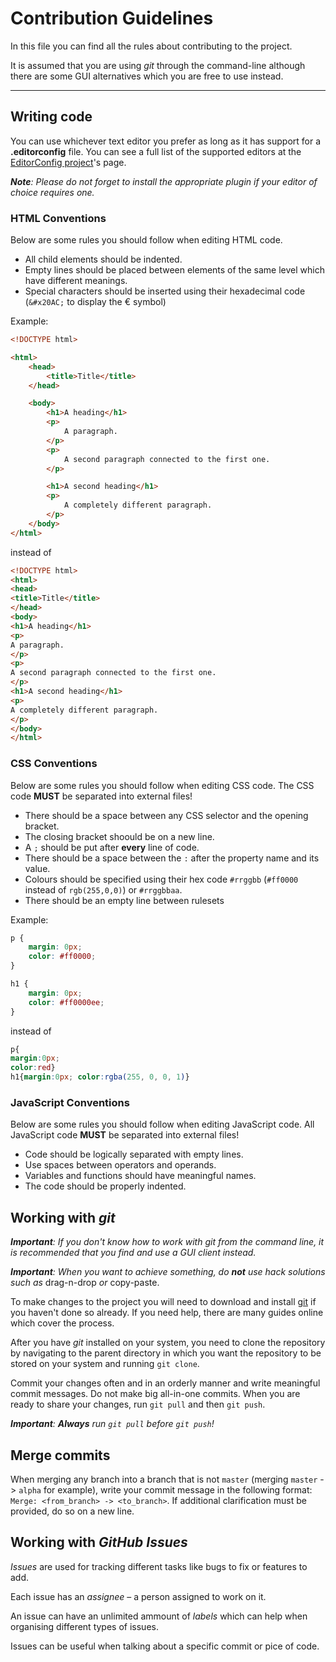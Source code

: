 # Contribution Guidelines

In this file you can find all the rules about contributing to the project.

It is assumed that you are using *git* through the command-line although there are some GUI alternatives which you are free to use instead.

---
## Writing code

You can use whichever text editor you prefer as long as it has support for a **.editorconfig** file. You can see a full list of the supported editors at the [EditorConfig project](https://editorconfig.org)'s page.

***Note**: Please do not forget to install the appropriate plugin if your editor of choice requires one.*

### HTML Conventions

Below are some rules you should follow when editing HTML code.

- All child elements should be indented.
- Empty lines should be placed between elements of the same level which have different meanings.
- Special characters should be inserted using their hexadecimal code (``&#x20AC;`` to display the &#x20AC; symbol)

Example:
```html
<!DOCTYPE html>

<html>
	<head>
		<title>Title</title>
	</head>

	<body>
		<h1>A heading</h1>
		<p>
			A paragraph.
		</p>
		<p>
			A second paragraph connected to the first one.
		</p>

		<h1>A second heading</h1>
		<p>
			A completely different paragraph.
		</p>
	</body>
</html>
```
instead of
```html
<!DOCTYPE html>
<html>
<head>
<title>Title</title>
</head>
<body>
<h1>A heading</h1>
<p>
A paragraph.
</p>
<p>
A second paragraph connected to the first one.
</p>
<h1>A second heading</h1>
<p>
A completely different paragraph.
</p>
</body>
</html>
```

### CSS Conventions

Below are some rules you should follow when editing CSS code. The CSS code **MUST** be separated into external files!

- There should be a space between any CSS selector and the opening bracket.
- The closing bracket shoould be on a new line.
- A `;` should be put after **every** line of code.
- There should be a space between the `:` after the property name and its value.
- Colours should be specified using their hex code `#rrggbb` (`#ff0000` instead of `rgb(255,0,0)`) or `#rrggbbaa`.
- There should be an empty line between rulesets

Example:
```css
p {
	margin: 0px;
	color: #ff0000;
}

h1 {
	margin: 0px;
	color: #ff0000ee;
}
```
instead of
```css
p{
margin:0px;
color:red}
h1{margin:0px; color:rgba(255, 0, 0, 1)}
```

### JavaScript Conventions

Below are some rules you should follow when editing JavaScript code. All JavaScript code **MUST** be separated into external files!

- Code should be logically separated with empty lines.
- Use spaces between operators and operands.
- Variables and functions should have meaningful names.
- The code should be properly indented.

## Working with *git*

***Important**: If you don't know how to work with *git* from the command line, it is recommended that you find and use a GUI client instead.*

***Important**: When you want to achieve something, do **not** use hack solutions such as* drag-n-drop *or* copy-paste.

To make changes to the project you will need to download and install [git](https://git-scm.com) if you haven't done so already. If you need help, there are many guides online which cover the process.

After you have *git* installed on your system, you need to clone the repository by navigating to the parent directory in which you want the repository to be stored on your system and running `git clone`.

Commit your changes often and in an orderly manner and write meaningful commit messages. Do not make big all-in-one commits. When you are ready to share your changes, run `git pull` and then `git push`.

***Important**: **Always** run `git pull` before `git push`!*

## Merge commits

When merging any branch into a branch that is not `master` (merging `master` -> `alpha` for example), write your commit message in the following format: `Merge: <from_branch> -> <to_branch>`. If additional clarification must be provided, do so on a new line.

## Working with *GitHub Issues*

*Issues* are used for tracking different tasks like bugs to fix or features to add.

Each issue has an *assignee* – a person assigned to work on it.

An issue can have an unlimited ammount of *labels* which can help when organising different types of issues.

Issues can be useful when talking about a specific commit or pice of code.
